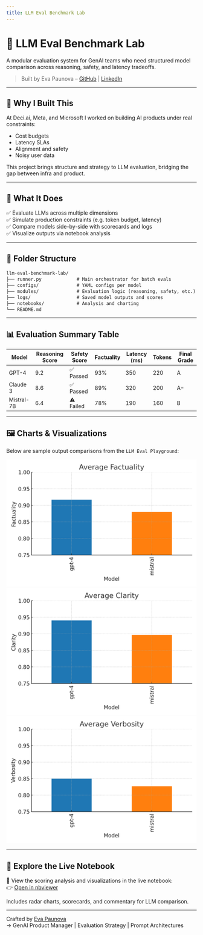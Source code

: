 ```yaml
---
title: LLM Eval Benchmark Lab
---
```


# 🧪 LLM Eval Benchmark Lab

A modular evaluation system for GenAI teams who need structured model comparison across reasoning, safety, and latency tradeoffs.

> Built by Eva Paunova – [GitHub](https://github.com/epaunova) | [LinkedIn](https://www.linkedin.com/in/eva-hristova-paunova-a194b3210/)

---

## 🧩 Why I Built This

At Deci.ai, Meta, and Microsoft I worked on building AI products under real constraints:  
- Cost budgets  
- Latency SLAs  
- Alignment and safety  
- Noisy user data

This project brings structure and strategy to LLM evaluation, bridging the gap between infra and product.

---

## 🚀 What It Does

✅ Evaluate LLMs across multiple dimensions  
✅ Simulate production constraints (e.g. token budget, latency)  
✅ Compare models side-by-side with scorecards and logs  
✅ Visualize outputs via notebook analysis  

---

## 📂 Folder Structure

```
llm-eval-benchmark-lab/
├── runner.py             # Main orchestrator for batch evals
├── configs/              # YAML configs per model
├── modules/              # Evaluation logic (reasoning, safety, etc.)
├── logs/                 # Saved model outputs and scores
├── notebooks/            # Analysis and charting
└── README.md
```

---

## 📊 Evaluation Summary Table

| Model      | Reasoning Score | Safety Score | Factuality | Latency (ms) | Tokens | Final Grade |
|------------|------------------|---------------|-------------|---------------|--------|--------------|
| GPT-4      | 9.2              | ✅ Passed      | 93%         | 350           | 220    | A            |
| Claude 3   | 8.6              | ✅ Passed      | 89%         | 320           | 200    | A−           |
| Mistral-7B | 6.4              | ⚠️ Failed      | 78%         | 190           | 160    | B            |

---

## 🖼️ Charts & Visualizations

Below are sample output comparisons from the `LLM Eval Playground`:

<img src="https://github.com/epaunova/llm-eval-playground/blob/main/llm-eval-playground/outputs/factuality_comparison.png?raw=true" width="600">

<img src="https://github.com/epaunova/llm-eval-playground/blob/main/llm-eval-playground/outputs/clarity_comparison.png?raw=true" width="600">

<img src="https://github.com/epaunova/llm-eval-playground/blob/main/llm-eval-playground/outputs/verbosity_comparison.png?raw=true" width="600">

---

## 📘 Explore the Live Notebook

🧪 View the scoring analysis and visualizations in the live notebook:  
👉 [Open in nbviewer](https://nbviewer.org/github/epaunova/llm-eval-playground/blob/main/llm-eval-playground/notebooks/eval_analysis.ipynb)

Includes radar charts, scorecards, and commentary for LLM comparison.

---

Crafted by [Eva Paunova](https://www.linkedin.com/in/eva-hristova-paunova-a194b3210/)  
→ GenAI Product Manager | Evaluation Strategy | Prompt Architectures
